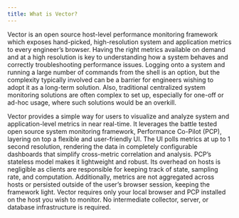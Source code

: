 ```yaml
---
title: What is Vector?
---
```


Vector is an open source host-level performance monitoring framework which exposes hand-picked, high-resolution system and application metrics to every engineer’s browser. Having the right metrics available on demand and at a high resolution is key to understanding how a system behaves and correctly troubleshooting performance issues. Logging onto a system and running a large number of commands from the shell is an option, but the complexity typically involved can be a barrier for engineers wishing to adopt it as a long-term solution. Also, traditional centralized system monitoring solutions are often complex to set up, especially for one-off or ad-hoc usage, where such solutions would be an overkill.

Vector provides a simple way for users to visualize and analyze system and application-level metrics in near real-time. It leverages the battle tested open source system monitoring framework, Performance Co-Pilot (PCP),  layering on top a flexible and user-friendly UI. The UI polls metrics at up to 1 second resolution, rendering the data in completely configurable dashboards that simplify cross-metric correlation and analysis.
PCP’s stateless model makes it lightweight and robust. Its overhead on hosts is negligible as clients are responsible for keeping track of state, sampling rate, and computation. Additionally, metrics are not aggregated across hosts or persisted outside of the user’s browser session, keeping the framework light. Vector requires only your local browser and PCP installed on the host you wish to monitor. No intermediate collector, server, or database infrastructure is required.
